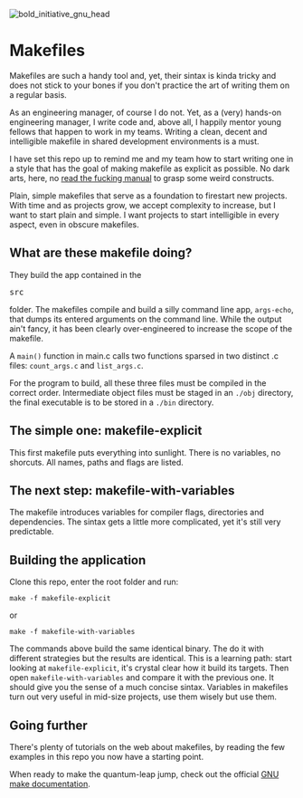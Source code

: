 ![bold_initiative_gnu_head](https://user-images.githubusercontent.com/571018/128744661-f4918019-b69f-4adc-859e-9d31aadac62a.png)


# Makefiles
Makefiles are such a handy tool and, yet, their sintax is kinda tricky and does not stick to your bones if you don't practice the art of writing them on a regular basis.

As an engineering manager, of course I do not. Yet, as a (very) hands-on engineering manager, I write code and, above all, I happily mentor young fellows that happen to work in my teams. Writing a clean, decent and intelligible makefile in shared development environments is a must.

I have set this repo up to remind me and my team how to start writing one in a style that has the goal of making makefile as explicit as possible. No dark arts, here, no [read the fucking manual](https://en.wikipedia.org/wiki/RTFM) to grasp some weird constructs.

Plain, simple makefiles that serve as a foundation to firestart new projects. With time and as projects grow, we accept complexity to increase, but I want to start plain and simple. I want projects to start intelligible in every aspect, even in obscure makefiles.

## What are these makefile doing?
They build the app contained in the <pre>src</pre> folder. The makefiles compile and build a silly command line app, <code>args-echo</code>, that dumps its entered arguments on the command line. While the output ain't fancy, it has been clearly over-engineered to increase the scope of the makefile.

A <code>main()</code> function in main.c calls two functions sparsed in two distinct .c files: <code>count_args.c</code> and <code>list_args.c</code>.

For the program to build, all these three files must be compiled in the correct order. Intermediate object files must be staged in an <code>./obj</code> directory, the final executable is to be stored in a <code>./bin</code> directory.

## The simple one: makefile-explicit
This first makefile puts everything into sunlight. There is no variables, no shorcuts. All names, paths and flags are listed.

## The next step: makefile-with-variables
The makefile introduces variables for compiler flags, directories and dependencies. The sintax gets a little more complicated, yet it's still very predictable.

## Building the application

Clone this repo, enter the root folder and run:

<code>make -f makefile-explicit</code>

or

<code>make -f makefile-with-variables</code>

The commands above build the same identical binary. The do it with different strategies but the results are identical. This is a learning path: start looking at <code>makefile-explicit</code>, it's crystal clear how it build its targets. Then open <code>makefile-with-variables</code> and compare it with the previous one. It should give you the sense of a much concise sintax. Variables in makefiles turn out very useful in mid-size projects, use them wisely but use them.

## Going further
There's plenty of tutorials on the web about makefiles, by reading the few examples in this repo you now have a starting point.

When ready to make the quantum-leap jump, check out the official [GNU make documentation](https://www.gnu.org/software/make/manual/make.html).
